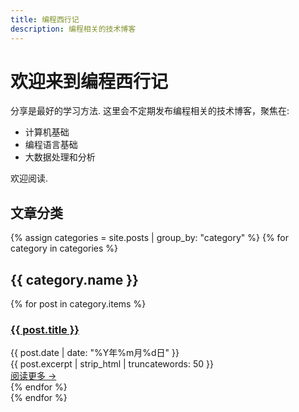 ```yaml
---
title: 编程西行记
description: 编程相关的技术博客
---
```


# 欢迎来到编程西行记
分享是最好的学习方法.
这里会不定期发布编程相关的技术博客，聚焦在:
- 计算机基础
- 编程语言基础
- 大数据处理和分析

欢迎阅读.

## 文章分类

{% assign categories = site.posts | group_by: "category" %}
{% for category in categories %}
  <div class="category-section">
    <h2 class="category-title">{{ category.name }}</h2>
    <div class="post-list">
      {% for post in category.items %}
        <article class="post-item">
          <h3 class="post-title">
            <a href="{{ post.url | relative_url }}">{{ post.title }}</a>
          </h3>
          <div class="post-meta">
            <time datetime="{{ post.date | date_to_xmlschema }}">{{ post.date | date: "%Y年%m月%d日" }}</time>
          </div>
          <div class="post-excerpt">
            {{ post.excerpt | strip_html | truncatewords: 50 }}
          </div>
          <a href="{{ post.url | relative_url }}" class="read-more">阅读更多 →</a>
        </article>
      {% endfor %}
    </div>
  </div>
{% endfor %} 

